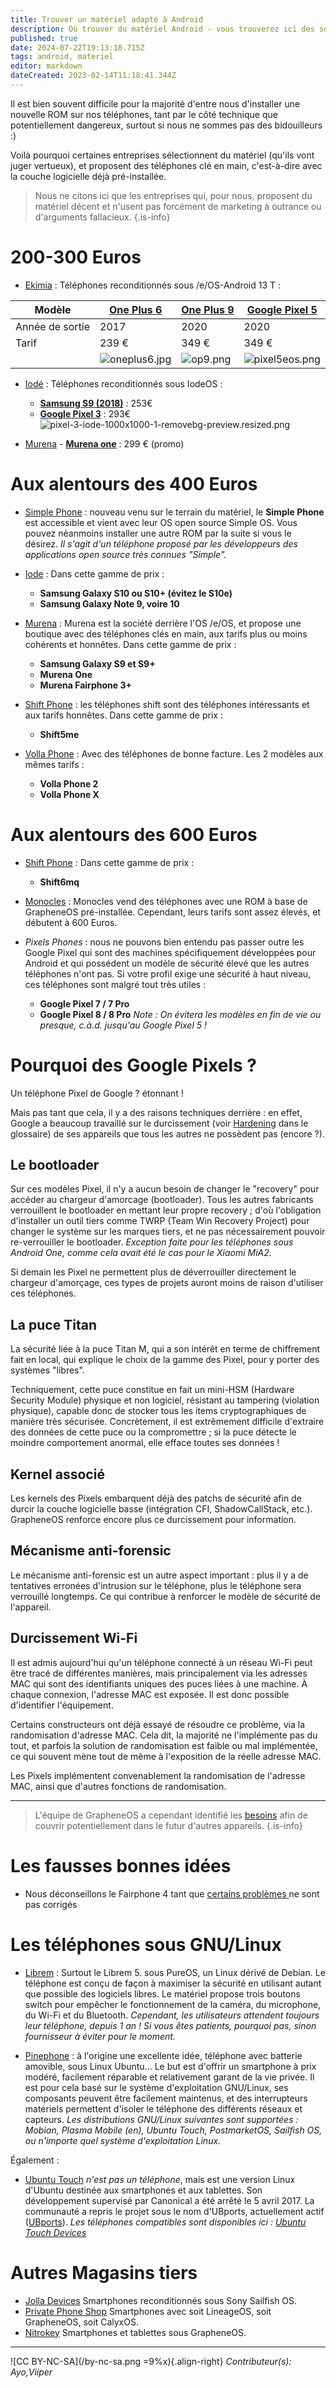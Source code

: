 ```yaml
---
title: Trouver un matériel adapté à Android
description: Où trouver du matériel Android - vous trouverez ici des solutions...
published: true
date: 2024-07-22T19:13:18.715Z
tags: android, materiel
editor: markdown
dateCreated: 2023-02-14T11:18:41.344Z
---
```


Il est bien souvent difficile pour la majorité d'entre nous d'installer une nouvelle ROM sur nos téléphones, tant par le côté technique que potentiellement dangereux, surtout si nous ne sommes pas des bidouilleurs :)

Voilà pourquoi certaines entreprises sélectionnent du matériel (qu'ils vont juger vertueux), et proposent des téléphones clé en main, c'est-à-dire avec la couche logicielle déjà pré-installée.

> Nous ne citons ici que les entreprises qui, pour nous, proposent du matériel décent et n'usent pas forcément de marketing à outrance ou d'arguments fallacieux.
{.is-info}


# 200-300 Euros

- [Ekimia](https://ekimia.fr/produit/oneplus-5t-eos/) : Téléphones reconditionnés  sous /e/OS-Android 13 T :

| Modèle | [One Plus 6](https://ekimia.fr/produit/oneplus6/) |  [One Plus 9 ](https://ekimia.fr/produit/oneplus9)  | [Google Pixel 5](https://ekimia.fr/produit/pixel5)  |
|---|---|---|---|
|Année de sortie | 2017 | 2020 | 2020 |
|Tarif| 239 €  | 349 €  | 349 € |
| | ![oneplus6.jpg](/images/oneplus6.jpg) | ![op9.png](/images/op9.png) | ![pixel5eos.png](/images/pixel5eos.png) | 

- [Iodé](https://iode.tech/) : Téléphones reconditionnés sous IodeOS :
     - **[Samsung S9 (2018)](https://iode.tech/shop/samsung-galaxy-s9-bundle-en/)** : 253€  
     - **[Google Pixel 3](https://iode.tech/shop/pixel-3-bundle-en/)** : 293€ 
     ![pixel-3-iode-1000x1000-1-removebg-preview.resized.png](/pixel-3-iode-1000x1000-1-removebg-preview.resized.png)
     
- [Murena](murena.com)
			- **[Murena one](https://murena.com/fr/boutique/smartphones/neuf/murena-one/)** : 299 € (promo) 



# Aux alentours des 400 Euros

- [Simple Phone](https://simplephone.tech/product/simple-phone/) : nouveau venu sur le terrain du matériel, le **Simple Phone** est accessible et vient avec leur OS open source Simple OS. Vous pouvez néanmoins installer une autre ROM par la suite si vous le désirez.
*Il s'agit d'un téléphone proposé par les développeurs des applications open source très connues "Simple".*

- [Iode](https://iode.tech/) : Dans cette gamme de prix :
     - **Samsung Galaxy S10 ou S10+ (évitez le S10e)**
     - **Samsung Galaxy Note 9, voire 10**

- [Murena](https://murena.com/fr/produits/smartphones/) : Murena est la société derrière l'OS /e/OS, et propose une boutique avec des téléphones clés en main, aux tarifs plus ou moins cohérents et honnêtes. Dans cette gamme de prix :
     - **Samsung Galaxy S9 et S9+**
     - **Murena One**
     - **Murena Fairphone 3+**

- [Shift Phone](https://shop.shiftphones.com/) : les téléphones shift sont des téléphones intéressants et aux tarifs honnêtes. Dans cette gamme de prix :
     - **Shift5me**

- [Volla Phone](https://volla.online/en/) : Avec des téléphones de bonne facture. Les 2 modèles aux mêmes tarifs :
	 - **Volla Phone 2**
	 - **Volla Phone X** 

# Aux alentours des 600 Euros

- [Shift Phone](https://shop.shiftphones.com/) : Dans cette gamme de prix :
     - **Shift6mq**

- [Monocles](https://store.monocles.eu/) : Monocles vend des téléphones avec une ROM à base de GrapheneOS pré-installée. Cependant, leurs tarifs sont assez élevés, et débutent à 600 Euros.

- _Pixels Phones_ : nous ne pouvons bien entendu pas passer outre les Google Pixel qui sont des machines spécifiquement développées pour Android et qui possédent un modèle de sécurité élevé que les autres téléphones n'ont pas. Si votre profil exige une sécurité à haut niveau, ces téléphones sont malgré tout très utiles :
	 - **Google Pixel 7 / 7 Pro**
   - **Google Pixel 8 / 8 Pro**
*Note : On évitera les modèles en fin de vie ou presque, c.à.d. jusqu'au Google Pixel 5 !*


# Pourquoi des Google Pixels ?

Un téléphone Pixel de Google ? étonnant !

Mais pas tant que cela, il y a des raisons techniques derrière : en effet, Google a beaucoup travaillé sur le durcissement (voir [Hardening](/glossaire#hardening) dans le glossaire) de ses appareils que tous les autres ne possèdent pas (encore ?).

## Le bootloader

Sur ces modèles Pixel, il n'y a aucun besoin de changer le "recovery" pour accéder au chargeur d'amorcage (bootloader). Tous les autres fabricants verrouillent le bootloader en mettant leur propre recovery ; d'où l'obligation d'installer un outil tiers comme TWRP (Team Win Recovery Project) pour changer le système sur les marques tiers, et ne pas nécessairement pouvoir re-verrouiller le bootloader.
*Exception faite pour les téléphones sous Android One, comme cela avait été le cas pour le Xiaomi MiA2.*

Si demain les Pixel ne permettent plus de déverrouiller directement le chargeur d'amorçage, ces types de projets auront moins de raison d'utiliser ces téléphones.

## La puce Titan

La sécurité liée à la puce Titan M, qui a son intérêt en terme de chiffrement fait en local, qui explique le choix de la gamme des Pixel, pour y porter des systèmes "libres".

Techniquement, cette puce constitue en fait un mini-HSM (Hardware Security Module) physique et non logiciel, résistant au tampering (violation physique), capable donc de stocker tous les items cryptographiques de manière très sécurisée. Concrètement, il est extrêmement difficile d'extraire des données de cette puce ou la compromettre ; si la puce détecte le moindre comportement anormal, elle efface toutes ses données !

## Kernel associé

Les kernels des Pixels embarquent déjà des patchs de sécurité afin de durcir la couche logicielle basse (intégration CFI, ShadowCallStack, etc.). GrapheneOS renforce encore plus ce durcissement pour information.

## Mécanisme anti-forensic

Le mécanisme anti-forensic est un autre aspect important : plus il y a de tentatives erronées d'intrusion sur le téléphone, plus le téléphone sera verrouillé longtemps. Ce qui contribue à renforcer le modèle de sécurité de l'appareil.

## Durcissement Wi-Fi

Il est admis aujourd'hui qu'un téléphone connecté à un réseau Wi-Fi peut être tracé de différentes manières, mais principalement via les adresses MAC qui sont des identifiants uniques des puces liées à une machine. À chaque connexion, l'adresse MAC est exposée. Il est donc possible d'identifier l'équipement.

Certains constructeurs ont déjà essayé de résoudre ce problème, via la randomisation d'adresse MAC. Cela dit, la majorité ne l'implémente pas du tout, et parfois la solution de randomisation est faible ou mal implémentée, ce qui souvent mène tout de même à l'exposition de la réelle adresse MAC.

Les Pixels implémentent convenablement la randomisation de l'adresse MAC, ainsi que d'autres fonctions de randomisation.

---
> L'équipe de GrapheneOS a cependant identifié les [besoins](https://grapheneos.org/faq#future-devices) afin de couvrir potentiellement dans le futur d'autres appareils.
{.is-info}

# Les fausses bonnes idées


- Nous déconseillons le Fairphone 4 tant que [certains problèmes ](https://gitlab.e.foundation/groups/e/-/issues/?sort=created_date&state=opened&label_name%5B%5D=FP4&label_name%5B%5D=type%3A%3ABug&not%5Blabel_name%5D%5B%5D=Testing&first_page_size=20)  ne sont pas corrigés



# Les téléphones sous GNU/Linux

- [Librem](https://puri.sm/products/) : Surtout le Librem 5. sous PureOS, un Linux dérivé de Debian. Le téléphone est conçu de façon à maximiser la sécurité en utilisant autant que possible des logiciels libres. Le matériel propose trois boutons switch pour empêcher le fonctionnement de la caméra, du microphone, du Wi-Fi et du Bluetooth.
*Cependant, les utilisateurs attendent toujours leur téléphone, depuis 1 an ! Si vous êtes patients, pourquoi pas, sinon fournisseur à éviter pour le moment.*

- [Pinephone](https://www.pine64.org/pinephone/) : à l'origine une excellente idée, téléphone avec batterie amovible, sous Linux Ubuntu... Le but est d'offrir un smartphone à prix modéré, facilement réparable et relativement garant de la vie privée. Il est pour cela basé sur le système d'exploitation GNU/Linux, ses composants peuvent être facilement maintenus, et des interrupteurs matériels permettent d'isoler le téléphone des différents réseaux et capteurs.
*Les distributions GNU/Linux suivantes sont supportées : Mobian, Plasma Mobile (en), Ubuntu Touch, PostmarketOS, Sailfish OS, ou n'importe quel système d'exploitation Linux.*

Également :
- [Ubuntu Touch](https://ubuntu-touch.io/fr/) _n'est pas un téléphone_, mais est une version Linux d'Ubuntu destinée aux smartphones et aux tablettes. Son développement supervisé par Canonical a été arrêté le 5 avril 2017. La communauté a repris le projet sous le nom d'UBports, actuellement actif ([UBports](https://fr.wikipedia.org/wiki/UBports)).
*Les téléphones compatibles sont disponibles ici : [Ubuntu Touch Devices](https://devices.ubuntu-touch.io)*


# Autres Magasins tiers

- [Jolla Devices](https://buy.jolla-devices.com/) Smartphones reconditionnés sous Sony Sailfish OS.
- [Private Phone Shop](https://privatephoneshop.com/) Smartphones avec soit LineageOS, soit GrapheneOS, soit CalyxOS.
- [Nitrokey](https://www.nitrokey.com/fr) Smartphones et tablettes sous GrapheneOS.

---
![CC BY-NC-SA](/by-nc-sa.png =9%x){.align-right} *Contributeur(s): Ayo,Viiper*